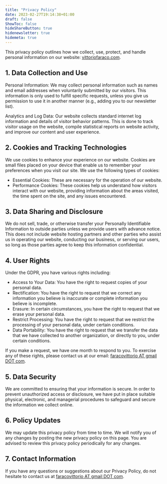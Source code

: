 ```yaml
---
title: "Privacy Policy"
date: 2023-02-27T19:14:38+01:00
draft: false
ShowToc: false
hideShareButton: true
hidenewsletter: true
hidemeta: true
---
```


This privacy policy outlines how we collect, use, protect, and handle personal information on our website: [vittoriofaraco.com](/).

## 1. Data Collection and Use

Personal Information: We may collect personal information such as names and email addresses when voluntarily submitted by our visitors. This information is only used to fulfill specific requests, unless you give us permission to use it in another manner (e.g., adding you to our newsletter list).

Analytics and Log Data: Our website collects standard internet log information and details of visitor behavior patterns. This is done to track visitor usage on the website, compile statistical reports on website activity, and improve our content and user experience.

## 2. Cookies and Tracking Technologies

We use cookies to enhance your experience on our website. Cookies are small files placed on your device that enable us to remember your preferences when you visit our site. We use the following types of cookies:

- Essential Cookies: These are necessary for the operation of our website.
- Performance Cookies: These cookies help us understand how visitors interact with our website, providing information about the areas visited, the time spent on the site, and any issues encountered.

## 3. Data Sharing and Disclosure

We do not sell, trade, or otherwise transfer your Personally Identifiable Information to outside parties unless we provide users with advance notice. This does not include website hosting partners and other parties who assist us in operating our website, conducting our business, or serving our users, so long as those parties agree to keep this information confidential.

## 4. User Rights

Under the GDPR, you have various rights including:

- Access to Your Data: You have the right to request copies of your personal data.
- Rectification: You have the right to request that we correct any information you believe is inaccurate or complete information you believe is incomplete.
- Erasure: In certain circumstances, you have the right to request that we erase your personal data.
- Restrict Processing: You have the right to request that we restrict the processing of your personal data, under certain conditions.
- Data Portability: You have the right to request that we transfer the data that we have collected to another organization, or directly to you, under certain conditions.

If you make a request, we have one month to respond to you. To exercise any of these rights, please contact us at our email: [faracovittorio AT gmail DOT com](mailto:faracovittorio@gmail.com).

## 5. Data Security

We are committed to ensuring that your information is secure. In order to prevent unauthorized access or disclosure, we have put in place suitable physical, electronic, and managerial procedures to safeguard and secure the information we collect online.

## 6. Policy Updates

We may update this privacy policy from time to time. We will notify you of any changes by posting the new privacy policy on this page. You are advised to review this privacy policy periodically for any changes.

## 7. Contact Information

If you have any questions or suggestions about our Privacy Policy, do not hesitate to contact us at [faracovittorio AT gmail DOT com](mailto:faracovittorio@gmail.com).

